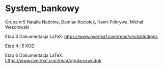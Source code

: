 # System_bankowy
 Grupa nr5 Natalia Nadolna, Damian Kociołek, Kamil Pokrywa, Michał Wesołowski

Etap 3
Dokumentacja LaTeX:
https://www.overleaf.com/read/vmdzjdptkgns


Etap 4 i 5
KOD


Etap 6
Dokumentacja LaTeX:
https://www.overleaf.com/read/gtgdxmxwndpk
